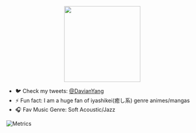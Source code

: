 <p align="center">
  <img align="center" src='https://res.cloudinary.com/dcrgv598u/image/upload/v1595498463/profile/tyzh_gao8cq.gif' width="200" height="200">
</p>
 
- 🐦 Check my tweets: [@DavianYang](https://twitter.com/DavianYang)  
- ⚡ Fun fact: I am a huge fan of iyashikei(癒し系) genre animes/mangas  
- 🎧 Fav Music Genre: Soft Acoustic/Jazz  


![Metrics](https://github.com/DavianYang/DavianYang/blob/master/github-metrics.svg)